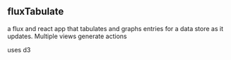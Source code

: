fluxTabulate
------------
a flux and react app that tabulates and graphs entries for a data store as it updates. Multiple views generate actions

uses d3
